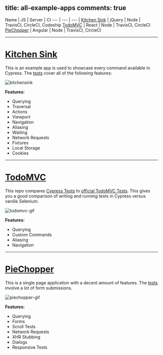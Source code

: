 title: all-example-apps
comments: true
---

Name | JS | Server | CI
--- | --- | --- |
[Kitchen Sink](https://github.com/cypress-io/cypress-example-kitchensink) | jQuery | Node | TravisCI, CircleCI, Codeship
[TodoMVC](https://github.com/cypress-io/cypress-example-todomvc) | React | Node | TravisCI, CircleCI
[PieChopper](https://github.com/cypress-io/cypress-example-piechopper) | Angular | Node | TravisCI, CircleCI

***

# [Kitchen Sink](https://github.com/cypress-io/cypress-example-kitchensink)

This is an example app is used to showcase every command available in Cypress. The [tests](https://github.com/cypress-io/examples-kitchen-sink/blob/master/cypress/integration/example_spec.js) cover all of the following features:

![kitchensink](https://cloud.githubusercontent.com/assets/1268976/14084252/e309e370-f4e7-11e5-9562-24f516563ac9.gif)

**Features:**

- Querying
- Traversal
- Actions
- Viewport
- Navigation
- Aliasing
- Waiting
- Network Requests
- Fixtures
- Local Storage
- Cookies

***

# [TodoMVC](https://github.com/cypress-io/cypress-example-todomvc)

This repo compares [Cypress Tests](https://github.com/cypress-io/cypress-example-todomvc/blob/master/cypress/integration/app_spec.js) to [official TodoMVC Tests](https://github.com/tastejs/todomvc/blob/master/tests/test.js). This gives you a good comparison of writing and running tests in Cypress versus vanilla Selenium.

![todomvc-gif](https://cloud.githubusercontent.com/assets/1268976/12985445/ad168098-d0c0-11e5-94e7-2f2e619bae93.gif)

**Features:**

- Querying
- Custom Commands
- Aliasing
- Navigation

***

# [PieChopper](https://github.com/cypress-io/cypress-example-piechopper)

This is a single page application with a decent amount of features. The [tests](https://github.com/cypress-io/cypress-example-piechopper/blob/master/cypress/integration/app_spec.js) involve a lot of form submissions.

![piechopper-gif](https://cloud.githubusercontent.com/assets/1268976/12985444/ad14159c-d0c0-11e5-8e50-2b64a1d389ac.gif)

**Features:**

- Querying
- Forms
- Scroll Tests
- Network Requests
- XHR Stubbing
- Dialogs
- Responsive Tests